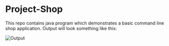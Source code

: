 # Project-Shop
This repo contains java program which demonstrates a basic command line shop application.
Output will look something like this: 

![Output](https://user-images.githubusercontent.com/48171547/128498855-5d4e3c46-bc83-440d-8903-0d7de46c0435.JPG)
